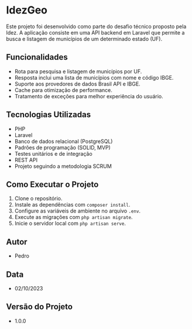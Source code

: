 # IdezGeo

Este projeto foi desenvolvido como parte do desafio técnico proposto pela Idez. A aplicação consiste em uma API backend em Laravel que permite a busca e listagem de municípios de um determinado estado (UF).

## Funcionalidades

- Rota para pesquisa e listagem de municípios por UF.
- Resposta inclui uma lista de municípios com nome e código IBGE.
- Suporte aos provedores de dados Brasil API e IBGE.
- Cache para otimização de performance.
- Tratamento de exceções para melhor experiência do usuário.

## Tecnologias Utilizadas

- PHP
- Laravel
- Banco de dados relacional (PostgreSQL)
- Padrões de programação (SOLID, MVP)
- Testes unitários e de integração
- REST API
- Projeto seguindo a metodologia SCRUM

## Como Executar o Projeto

1. Clone o repositório.
2. Instale as dependências com `composer install`.
3. Configure as variáveis de ambiente no arquivo `.env`.
4. Execute as migrações com `php artisan migrate`.
5. Inicie o servidor local com `php artisan serve`.

## Autor

- Pedro

## Data

- 02/10/2023

## Versão do Projeto

- 1.0.0
